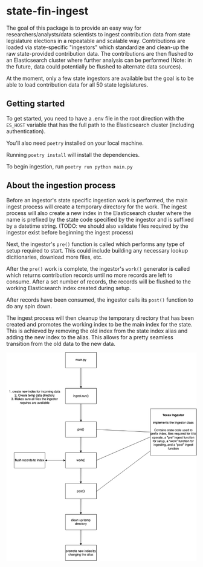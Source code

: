 # state-fin-ingest
The goal of this package is to provide an easy way for researchers/analysts/data scientists to ingest contribution data from state legislature elections in a repeatable and scalable way.
Contributions are loaded via state-specific "ingestors" which standardize and clean-up the raw state-provided contribution data. The contributions are then flushed to an Elasticsearch cluster where further analysis can be performed (Note: in the future, data could potentially be flushed to alternate data sources).

At the moment, only a few state ingestors are available but the goal is to be able to load contribution data for all 50 state legislatures.

## Getting started
To get started, you need to have a .env file in the root direction with the `ES_HOST` variable that has the full path to the Elasticsearch cluster (including authentication).

You'll also need `poetry` installed on your local machine.

Running `poetry install` will install the dependencies.

To begin ingestion, run `poetry run python main.py`

## About the ingestion process
Before an ingestor's state specific ingestion work is performed, the main ingest process will create a temporary directory for the work. The ingest process will also create a new index in the Elasticsearch cluster where the name is prefixed by the state code specified by the ingestor and is suffixed by a datetime string. (TODO: we should also validate files required by the ingestor exist before beginning the ingest process)

Next, the ingestor's `pre()` function is called which performs any type of setup required to start. This could include building any necessary lookup dicitionaries, download more files, etc. 

After the `pre()` work is complete, the ingestor's `work()` generator is called which returns contribution records until no more records are left to consume. After a set number of records, the records will be flushed to the working Elasticsearch index created during setup.

After records have been consumed, the ingestor calls its `post()` function to do any spin down.

The ingest process will then cleanup the temporary directory that has been created and promotes the working index to be the main index for the state. This is achieved by removing the old index from the state index alias and adding the new index to the alias. This allows for a pretty seamless transition from the old data to the new data.

![](flow.png)